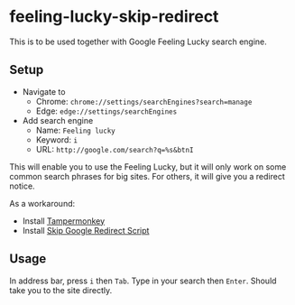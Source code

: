 # feeling-lucky-skip-redirect

This is to be used together with Google Feeling Lucky search engine.

## Setup
* Navigate to
  * Chrome: `chrome://settings/searchEngines?search=manage`
  * Edge: `edge://settings/searchEngines`
* Add search engine
  * Name: `Feeling lucky`
  * Keyword: `i`
  * URL: `http://google.com/search?q=%s&btnI`

This will enable you to use the Feeling Lucky, but it will only work on some common search phrases for big sites. For others, it will give you a redirect notice.

As a workaround:
* Install [Tampermonkey](https://www.tampermonkey.net/)
* Install [Skip Google Redirect Script](https://raw.githubusercontent.com/jackblk/feeling-lucky-skip-redirect/main/skip-google-redirect.user.js)

## Usage

In address bar, press `i` then `Tab`. Type in your search then `Enter`. Should take you to the site directly.

